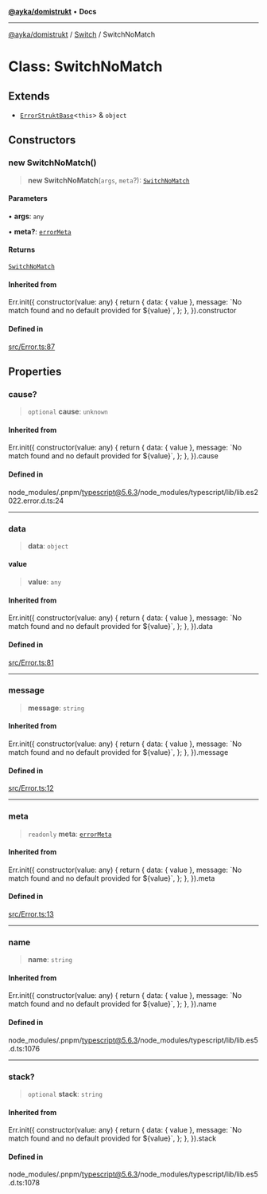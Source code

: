 [**@ayka/domistrukt**](../../../README.md) • **Docs**

***

[@ayka/domistrukt](../../../globals.md) / [Switch](../README.md) / SwitchNoMatch

# Class: SwitchNoMatch

## Extends

- [`ErrorStruktBase`](../../Error/classes/ErrorStruktBase.md)\<`this`\> & `object`

## Constructors

### new SwitchNoMatch()

> **new SwitchNoMatch**(`args`, `meta`?): [`SwitchNoMatch`](SwitchNoMatch.md)

#### Parameters

• **args**: `any`

• **meta?**: [`errorMeta`](../../Error/type-aliases/errorMeta.md)

#### Returns

[`SwitchNoMatch`](SwitchNoMatch.md)

#### Inherited from

Err.init(\{
	constructor(value: any) \{
		return \{
			data: \{ value \},
			message: \`No match found and no default provided for $\{value\}\`,
		\};
	\},
\}).constructor

#### Defined in

[src/Error.ts:87](https://github.com/AndreyMork/domistrukt/blob/afa9cf17027abfba6baa33ec45e8c09e6e425aa7/src/Error.ts#L87)

## Properties

### cause?

> `optional` **cause**: `unknown`

#### Inherited from

Err.init(\{
	constructor(value: any) \{
		return \{
			data: \{ value \},
			message: \`No match found and no default provided for $\{value\}\`,
		\};
	\},
\}).cause

#### Defined in

node\_modules/.pnpm/typescript@5.6.3/node\_modules/typescript/lib/lib.es2022.error.d.ts:24

***

### data

> **data**: `object`

#### value

> **value**: `any`

#### Inherited from

Err.init(\{
	constructor(value: any) \{
		return \{
			data: \{ value \},
			message: \`No match found and no default provided for $\{value\}\`,
		\};
	\},
\}).data

#### Defined in

[src/Error.ts:81](https://github.com/AndreyMork/domistrukt/blob/afa9cf17027abfba6baa33ec45e8c09e6e425aa7/src/Error.ts#L81)

***

### message

> **message**: `string`

#### Inherited from

Err.init(\{
	constructor(value: any) \{
		return \{
			data: \{ value \},
			message: \`No match found and no default provided for $\{value\}\`,
		\};
	\},
\}).message

#### Defined in

[src/Error.ts:12](https://github.com/AndreyMork/domistrukt/blob/afa9cf17027abfba6baa33ec45e8c09e6e425aa7/src/Error.ts#L12)

***

### meta

> `readonly` **meta**: [`errorMeta`](../../Error/type-aliases/errorMeta.md)

#### Inherited from

Err.init(\{
	constructor(value: any) \{
		return \{
			data: \{ value \},
			message: \`No match found and no default provided for $\{value\}\`,
		\};
	\},
\}).meta

#### Defined in

[src/Error.ts:13](https://github.com/AndreyMork/domistrukt/blob/afa9cf17027abfba6baa33ec45e8c09e6e425aa7/src/Error.ts#L13)

***

### name

> **name**: `string`

#### Inherited from

Err.init(\{
	constructor(value: any) \{
		return \{
			data: \{ value \},
			message: \`No match found and no default provided for $\{value\}\`,
		\};
	\},
\}).name

#### Defined in

node\_modules/.pnpm/typescript@5.6.3/node\_modules/typescript/lib/lib.es5.d.ts:1076

***

### stack?

> `optional` **stack**: `string`

#### Inherited from

Err.init(\{
	constructor(value: any) \{
		return \{
			data: \{ value \},
			message: \`No match found and no default provided for $\{value\}\`,
		\};
	\},
\}).stack

#### Defined in

node\_modules/.pnpm/typescript@5.6.3/node\_modules/typescript/lib/lib.es5.d.ts:1078
